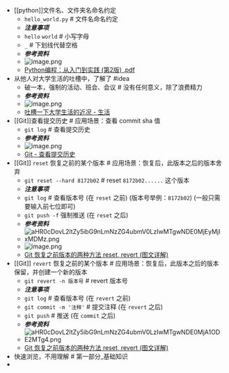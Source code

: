 - [[python]]文件名、文件夹名命名约定
  * `hello_world.py` # 文件名命名约定
  * ***注意事项***
  * `hello` `world` # 小写字母
  * `_` # 下划线代替空格
  * ***参考资料***
  * ![image.png](../assets/image_1662343732619_0.png)
  * [Python编程：从入门到实践 (第2版) .pdf](https://www.aliyundrive.com/drive/folder/61b869cf0c818f983d684373a64fbabd93f5ca7c)
- 从他人对大学生活的吐槽中，了解了 #idea
  * 破一本，强制的活动、班会、会议 # 没有任何意义，除了浪费精力
  * ***参考资料***
  * ![image.png](../assets/image_1662357498836_0.png)
  * [吐槽一下大学生活的近况 - 生活](https://www.chongbuluo.com/forum.php?mod=viewthread&tid=11022)
- [[Git]]查看提交历史 # 应用场景：查看 commit sha 值
  * `git log` # 查看提交历史
  * ***参考资料***
  * ![image.png](../assets/image_1662365890298_0.png) 
  * [Git - 查看提交历史](https://git-scm.com/book/zh/v2/Git-%E5%9F%BA%E7%A1%80-%E6%9F%A5%E7%9C%8B%E6%8F%90%E4%BA%A4%E5%8E%86%E5%8F%B2)
- [[Git]] `reset` 恢复之前的某个版本 # 应用场景：恢复后，此版本之后的版本舍弃
  * `git reset --hard 8172b02` # reset `8172b02......` 这个版本
  * ***注意事项***
  * `git log` # 查看版本号 (在 `reset` 之前) (版本号举例：`8172b02`) (一般只需要输入前七位即可)
  * `git push -f` 强制推送 (在 `reset` 之后)
  * ***参考资料***
  * ![aHR0cDovL2ltZy5ibG9nLmNzZG4ubmV0LzIwMTgwNDE0MjEyMjIxMDMz.png](../assets/aHR0cDovL2ltZy5ibG9nLmNzZG4ubmV0LzIwMTgwNDE0MjEyMjIxMDMz_1662372678553_0.png) 
  * ![image.png](../assets/image_1662372438709_0.png) 
  * [Git 恢复之前版本的两种方法 reset, revert (图文详解)](https://blog.csdn.net/yxlshk/article/details/79944535)
- [[Git]] `revert` 恢复之前的某个版本 # 应用场景：恢复后，此版本之后的版本保留，并创建一个新的版本
  * `git revert -n 版本号` # revert 版本号
  * ***注意事项***
  * `git log` # 查看版本号 (在 `revert` 之前)
  * `git commit -m '注释'` # 提交注释 (在 `revert` 之后)
  * `git push` # 推送 (在 `commit` 之后)
  * ***参考资料***
  * ![aHR0cDovL2ltZy5ibG9nLmNzZG4ubmV0LzIwMTgwNDE0MjA1ODE2MTg4.png](../assets/aHR0cDovL2ltZy5ibG9nLmNzZG4ubmV0LzIwMTgwNDE0MjA1ODE2MTg4_1662373167640_0.png) 
  * [Git 恢复之前版本的两种方法 reset, revert (图文详解)](https://blog.csdn.net/yxlshk/article/details/79944535)
- 快速浏览，不用理解 # 第一部分_基础知识
-